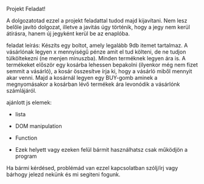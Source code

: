 Projekt Feladat!

A dolgozatotad ezzel a projekt feladattal tudod majd kijavítani. Nem lesz belőle javító dolgozat, illetve a javitás úgy történik, hogy a jegy nem kerül átírásra, hanem új jegyként kerül be az enaplóba.

feladat leírás:
Készíts egy boltot, amely legalább 9db itemet tartalmaz. A vásárlónak legyen x mennyiségű pénze amit el tud költeni, de ne tudjon túlköltekezni (ne menjen minuszba). Minden terméknek legyen ára is. A termékeket először egy kosárba lehessen bepakolni (ilyenkor még nem fizet semmit a vásárló), a kosár összesítve írja ki, hogy a vásárló miből mennyit akar venni. Majd a kosárnál legyen egy BUY-gomb aminek a megnyomásakor a kosárban lévő termékek ára levonódik a vásárlónk számlájáról.

ajánlott js elemek:

- lista
- DOM manipulation
- Function

- Ezek helyett vagy ezeken felül bármit használhatsz csak működjön a program

Ha bármi kérdésed, problémád van ezzel kapcsolatban szólj/írj vagy bárhogy jelezd nekünk és mi segiteni fogunk.
